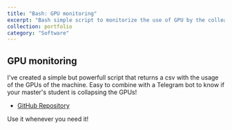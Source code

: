```yaml
---
title: "Bash: GPU monitoring"
excerpt: "Bash simple script to monitorize the use of GPU by the colleagues of the department"
collection: portfolio
category: "Software"
---
```


## GPU monitoring
I've created a simple but powerfull script that returns a csv with the usage of the GPUs of the machine. Easy to combine with a Telegram bot to know if your master's student is collapsing the GPUs!

* [GitHub Repository](https://github.com/aguerrerolopez/GPU_monitoring)

Use it whenever you need it!
